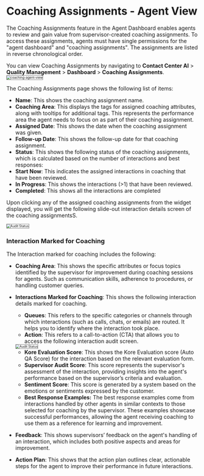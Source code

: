 # Coaching Assignments - Agent View

The Coaching Assignments feature in the Agent Dashboard enables agents to review and gain value from supervisor-created coaching assignments. To access these assignments, agents must have single permissions for the "agent dashboard" and "coaching assignments". The assignments are listed in reverse chronological order.

You can view Coaching Assignments by navigating to **Contact Center AI** > **Quality Management** > **Dashboard** > **Coaching Assignments**.  
<img src="../agent-dashboard/coaching-assignments-agent-view.png" alt="coaching-agent-view" title="coaching-agent-view" style="border: 1px solid gray; zoom:60%;">

The Coaching Assignments page shows the following list of items:

* **Name**: This shows the coaching assignment name.
* **Coaching Area**: This displays the tags for assigned coaching attributes, along with tooltips for additional tags. This represents the performance area the agent needs to focus on as part of their coaching assignment.
* **Assigned Date**: This shows the date when the coaching assignment was given.
* **Follow-up Date**: This shows the follow-up date for that coaching assignment.
* **Status**: This shows the following status of the coaching assignments, which is calculated based on the number of interactions and best responses:
* **Start Now**: This indicates the assigned interactions in coaching that have been reviewed.
* **In Progress**: This shows the interactions (>1) that have been reviewed.
* **Completed**: This shows all the interactions are completed

Upon clicking any of the assigned coaching assignments from the widget displayed, you will get the following slide-out interaction details screen of the coaching assignmentsS.  

<img src="../agent-dashboard/slide-out-interaction-details.png" alt="Audit Status" title="Audit Status" style="border: 1px solid gray; zoom:60%;">

### Interaction Marked for Coaching

The Interaction marked for coaching includes the following:

* **Coaching Area**: This shows the specific attributes or focus topics identified by the supervisor for improvement during coaching sessions for agents. Such as communication skills, adherence to procedures, or handling customer queries.
* **Interactions Marked for Coaching**: This shows the following interaction details marked for coaching.
    * **Queues**: This refers to the specific categories or channels through which interactions (such as calls, chats, or emails) are routed. It helps you to identify where the interaction took place.
    * **Action**: This refers to a call-to-action (CTA) that allows you to access the following interaction audit screen.  
   
    <img src="../agent-dashboard/interaction-action.png" alt="Audit Status" title="Audit Status" style="border: 1px solid gray; zoom:60%;">
        
    * **Kore Evaluation Score**: This shows the Kore Evaluation score (Auto QA Score) for the interaction based on the relevant evaluation form.
    * **Supervisor Audit Score**: This score represents the supervisor's assessment of the interaction, providing insights into the agent's performance based on the supervisor’s criteria and evaluation.
    * **Sentiment Score**: This score is generated by a system based on the emotions or sentiments expressed by the customer.
    * **Best Response Examples:** The best response examples come from interactions handled by other agents in similar contexts to those selected for coaching by the supervisor. These examples showcase successful performances, allowing the agent receiving coaching to use them as a reference for learning and improvement.
* **Feedback**: This shows supervisors’ feedback on the agent's handling of an interaction, which includes both positive aspects and areas for improvement.
* **Action Plan**: This shows that the action plan outlines clear, actionable steps for the agent to improve their performance in future interactions.